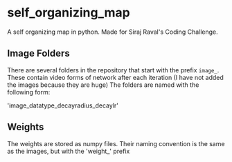 # self_organizing_map
A self organizing map in python. Made for Siraj Raval's Coding Challenge. 

## Image Folders
There are several folders in the repository that start with the prefix `image_`. These contain video forms of network after each iteration (I have not added the images because they are huge) The folders are named with the following form: 

'image_datatype_decayradius_decaylr'


## Weights

The weights are stored as numpy files. Their naming convention is the same as the images, but with the 'weight_' prefix